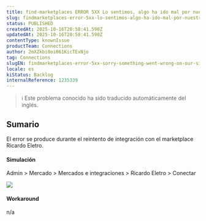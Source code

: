 ```yaml
---
title: find-marketplaces ERROR 5XX Lo sentimos, algo ha ido mal por nuestra parte.
slug: findmarketplaces-error-5xx-lo-sentimos-algo-ha-ido-mal-por-nuestra-parte
status: PUBLISHED
createdAt: 2025-10-16T20:58:41.590Z
updatedAt: 2025-10-16T20:58:41.590Z
contentType: knownIssue
productTeam: Connections
author: 2mXZkbi0oi061KicTExNjo
tag: Connections
slugEN: findmarketplaces-error-5xx-sorry-something-went-wrong-on-our-side
locale: es
kiStatus: Backlog
internalReference: 1235339
---
```


>ℹ️ Este problema conocido ha sido traducido automáticamente del inglés.

## Sumario


El error se produce durante el reintento de integración con el marketplace Ricardo Eletro.


#### Simulación



Admin > Mercado > Mercados e integraciones > Ricardo Eletro > Conectar

 ![](https://vtexhelp.zendesk.com/attachments/token/NGEmOlXo52LZgVBg692pAm0ow/?name=image.png)


#### Workaround


n/a




